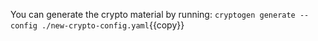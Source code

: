 You can generate the crypto material by running:
`cryptogen generate --config ./new-crypto-config.yaml`{{copy}}